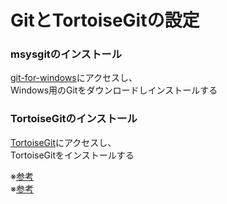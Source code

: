 # GitとTortoiseGitの設定

### msysgitのインストール
[git-for-windows](https://git-for-windows.github.io/)にアクセスし、  
Windows用のGitをダウンロードしインストールする

### TortoiseGitのインストール
[TortoiseGit](https://tortoisegit.org/)にアクセスし、  
TortoiseGitをインストールする

※[参考](http://moondoldo.com/DoldoWorkz/?Git%2FWindows%E3%81%A7%E4%BD%BF%E3%81%86(msysgit%E3%83%BBTortoiseGit)#ac04c0d9)  
※[参考](http://www.backlog.jp/git-guide/)